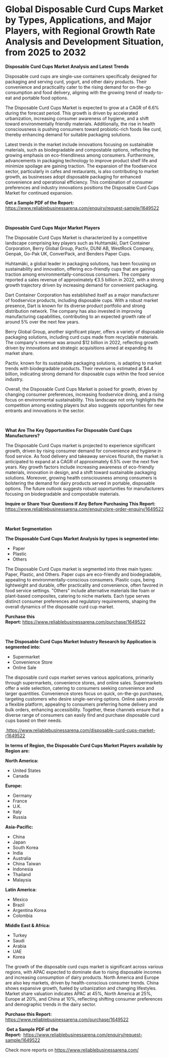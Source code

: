 <p><h1>Global Disposable Curd Cups Market by Types, Applications, and Major Players, with Regional Growth Rate Analysis and Development Situation, from 2025 to 2032</h1></p><p><strong>Disposable Curd Cups Market Analysis and Latest Trends</strong></p>
<p><p>Disposable curd cups are single-use containers specifically designed for packaging and serving curd, yogurt, and other dairy products. Their convenience and practicality cater to the rising demand for on-the-go consumption and food delivery, aligning with the growing trend of ready-to-eat and portable food options. </p><p>The Disposable Curd Cups Market is expected to grow at a CAGR of 6.6% during the forecast period. This growth is driven by accelerated urbanization, increasing consumer awareness of hygiene, and a shift toward environmentally friendly materials. Additionally, the rise in health consciousness is pushing consumers toward probiotic-rich foods like curd, thereby enhancing demand for suitable packaging solutions.</p><p>Latest trends in the market include innovations focusing on sustainable materials, such as biodegradable and compostable options, reflecting the growing emphasis on eco-friendliness among consumers. Furthermore, advancements in packaging technology to improve product shelf life and minimize spoilage are gaining traction. The expansion of the foodservice sector, particularly in cafes and restaurants, is also contributing to market growth, as businesses adopt disposable packaging for enhanced convenience and operational efficiency. This combination of consumer preferences and industry innovations positions the Disposable Curd Cups Market for continued expansion.</p></p>
<p><strong>Get a Sample PDF of the Report:&nbsp;</strong> <a href="https://www.reliablebusinessarena.com/enquiry/request-sample/1649522?utm_campaign=3268&utm_medium=2&utm_source=Github&utm_content=ia&utm_term=26032025&utm_id=disposable-curd-cups">https://www.reliablebusinessarena.com/enquiry/request-sample/1649522</a></p>
<p>&nbsp;</p>
<p><strong>Disposable Curd Cups Major Market Players</strong></p>
<p><p>The Disposable Curd Cups Market is characterized by a competitive landscape comprising key players such as Huhtamäki, Dart Container Corporation, Berry Global Group, Pactiv, DUNI AB, WestRock Company, Genpak, Go-Pak UK, ConverPack, and Benders Paper Cups. </p><p>Huhtamäki, a global leader in packaging solutions, has been focusing on sustainability and innovation, offering eco-friendly cups that are gaining traction among environmentally-conscious consumers. The company reported a sales revenue of approximately €3.5 billion in 2022, with a strong growth trajectory driven by increasing demand for convenient packaging.</p><p>Dart Container Corporation has established itself as a major manufacturer of foodservice products, including disposable cups. With a robust market presence, Dart is known for its diverse product portfolio and strong distribution network. The company has also invested in improving manufacturing capabilities, contributing to an expected growth rate of around 5% over the next few years.</p><p>Berry Global Group, another significant player, offers a variety of disposable packaging solutions, including curd cups made from recyclable materials. The company's revenue was around $12 billion in 2022, reflecting growth driven by innovations and strategic acquisitions aimed at expanding its market share.</p><p>Pactiv, known for its sustainable packaging solutions, is adapting to market trends with biodegradable products. Their revenue is estimated at $4.4 billion, indicating strong demand for disposable cups within the food service industry.</p><p>Overall, the Disposable Curd Cups Market is poised for growth, driven by changing consumer preferences, increasing foodservice dining, and a rising focus on environmental sustainability. This landscape not only highlights the competition among existing players but also suggests opportunities for new entrants and innovations in the sector.</p></p>
<p>&nbsp;</p>
<p><strong>What Are The Key Opportunities For Disposable Curd Cups Manufacturers?</strong></p>
<p><p>The Disposable Curd Cups market is projected to experience significant growth, driven by rising consumer demand for convenience and hygiene in food service. As food delivery and takeaway services flourish, the market is anticipated to expand at a CAGR of approximately 6.5% over the next five years. Key growth factors include increasing awareness of eco-friendly materials, innovation in design, and a shift toward sustainable packaging solutions. Moreover, growing health consciousness among consumers is bolstering the demand for dairy products served in portable, disposable options. The future outlook suggests robust opportunities for manufacturers focusing on biodegradable and compostable materials.</p></p>
<p><strong>Inquire or Share Your Questions If Any Before Purchasing This Report:</strong> <a href="https://www.reliablebusinessarena.com/enquiry/pre-order-enquiry/1649522?utm_campaign=3268&utm_medium=2&utm_source=Github&utm_content=ia&utm_term=26032025&utm_id=disposable-curd-cups">https://www.reliablebusinessarena.com/enquiry/pre-order-enquiry/1649522</a></p>
<p>&nbsp;</p>
<p><strong>Market Segmentation</strong></p>
<p><strong>The Disposable Curd Cups Market Analysis by types is segmented into:</strong></p>
<p><ul><li>Paper</li><li>Plastic</li><li>Others</li></ul></p>
<p><p>The Disposable Curd Cups market is segmented into three main types: Paper, Plastic, and Others. Paper cups are eco-friendly and biodegradable, appealing to environmentally-conscious consumers. Plastic cups, being lightweight and durable, offer practicality and convenience, often favored in food service settings. "Others" include alternative materials like foam or plant-based composites, catering to niche markets. Each type serves distinct consumer preferences and regulatory requirements, shaping the overall dynamics of the disposable curd cup market.</p></p>
<p><strong>Purchase this Report:&nbsp;</strong><a href="https://www.reliablebusinessarena.com/purchase/1649522?utm_campaign=3268&utm_medium=2&utm_source=Github&utm_content=ia&utm_term=26032025&utm_id=disposable-curd-cups">https://www.reliablebusinessarena.com/purchase/1649522</a></p>
<p>&nbsp;</p>
<p><strong>The Disposable Curd Cups Market Industry Research by Application is segmented into:</strong></p>
<p><ul><li>Supermarket</li><li>Convenience Store</li><li>Online Sale</li></ul></p>
<p><p>The disposable curd cups market serves various applications, primarily through supermarkets, convenience stores, and online sales. Supermarkets offer a wide selection, catering to consumers seeking convenience and larger quantities. Convenience stores focus on quick, on-the-go purchases, targeting customers who desire single-serving options. Online sales provide a flexible platform, appealing to consumers preferring home delivery and bulk orders, enhancing accessibility. Together, these channels ensure that a diverse range of consumers can easily find and purchase disposable curd cups based on their needs.</p></p>
<p><a href="https://www.reliablebusinessarena.com/disposable-curd-cups-market-r1649522?utm_campaign=3268&utm_medium=2&utm_source=Github&utm_content=ia&utm_term=26032025&utm_id=disposable-curd-cups">&nbsp;https://www.reliablebusinessarena.com/disposable-curd-cups-market-r1649522</a></p>
<p><strong>In terms of Region, the Disposable Curd Cups Market Players available by Region are:</strong></p>
<p>
    <p> <strong> North America: </strong>
        <ul>
            <li>United States</li>
            <li>Canada</li>
        </ul>
        </p> 
    <p> <strong> Europe: </strong>
        <ul>
            <li>Germany</li>
            <li>France</li>
            <li>U.K.</li>
            <li>Italy</li>
            <li>Russia</li>
        </ul>
        </p> 
    <p> <strong> Asia-Pacific: </strong>
        <ul>
            <li>China</li>
            <li>Japan</li>
            <li>South Korea</li>
            <li>India</li>
            <li>Australia</li>
            <li>China Taiwan</li>
            <li>Indonesia</li>
            <li>Thailand</li>
            <li>Malaysia</li>
        </ul>
        </p> 
    <p> <strong> Latin America: </strong>
        <ul>
            <li>Mexico</li>
            <li>Brazil</li>
            <li>Argentina Korea</li>
            <li>Colombia</li>
        </ul>
        </p> 
    <p> <strong> Middle East & Africa: </strong>
        <ul>
            <li>Turkey</li>
            <li>Saudi</li>
            <li>Arabia</li>
            <li>UAE</li>
            <li>Korea</li>
        </ul>
    </p>
    </p>
<p><p>The growth of the disposable curd cups market is significant across various regions, with APAC expected to dominate due to rising disposable incomes and increasing consumption of dairy products. North America and Europe are also key markets, driven by health-conscious consumer trends. China shows expansive growth, fueled by urbanization and changing lifestyles. Market share valuation indicates APAC at 45%, North America at 25%, Europe at 20%, and China at 10%, reflecting shifting consumer preferences and demographic trends in the dairy sector.</p></p>
<p><strong>Purchase this Report: </strong><a href="https://www.reliablebusinessarena.com/purchase/1649522?utm_campaign=3268&utm_medium=2&utm_source=Github&utm_content=ia&utm_term=26032025&utm_id=disposable-curd-cups">https://www.reliablebusinessarena.com/purchase/1649522</a></p>
<p>&nbsp;<strong>Get a Sample PDF of the Report:&nbsp;&nbsp;</strong><a href="https://www.reliablebusinessarena.com/enquiry/request-sample/1649522?utm_campaign=3268&utm_medium=2&utm_source=Github&utm_content=ia&utm_term=26032025&utm_id=disposable-curd-cups">https://www.reliablebusinessarena.com/enquiry/request-sample/1649522</a></p>
<p><strong></strong></p>
<p>Check more reports on <a href="https://www.reliablebusinessarena.com/?utm_campaign=3268&utm_medium=2&utm_source=Github&utm_content=ia&utm_term=26032025&utm_id=disposable-curd-cups">https://www.reliablebusinessarena.com/</a></p>